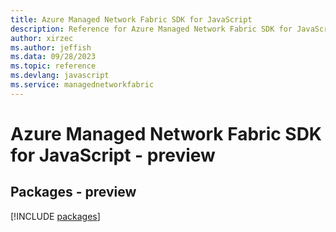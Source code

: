 ```yaml
---
title: Azure Managed Network Fabric SDK for JavaScript
description: Reference for Azure Managed Network Fabric SDK for JavaScript
author: xirzec
ms.author: jeffish
ms.data: 09/28/2023
ms.topic: reference
ms.devlang: javascript
ms.service: managednetworkfabric
---
```

# Azure Managed Network Fabric SDK for JavaScript - preview
## Packages - preview
[!INCLUDE [packages](managed-network-fabric-index.md)]